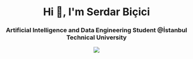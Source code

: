 <h1 align="center">Hi 👋, I'm Serdar Biçici</h1>
<h3 align="center">Artificial Intelligence and Data Engineering Student @İstanbul Technical University </h3>

<p align="center">
  <img src="https://github.com/user-attachments/assets/5d02b587-753c-4118-b215-784843b0c026" />
</p>
